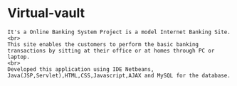 # Virtual-vault
    It's a Online Banking System Project is a model Internet Banking Site. 
    <br>
    This site enables the customers to perform the basic banking transactions by sitting at their office or at homes through PC or laptop.
    <br>
    Developed this application using IDE Netbeans, Java(JSP,Servlet),HTML,CSS,Javascript,AJAX and MySQL for the database.
